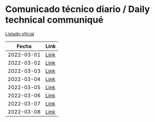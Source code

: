 # Comunicado técnico diario / Daily technical communiqué

[Listado oficial](https://www.gob.mx/salud/documentos/coronavirus-covid19-comunicados-tecnicos-diarios-marzo-2022)

| Fecha               | Link        |
| ------------------- | ----------  |
| 2022-03-01 | [Link](https://www.gob.mx/salud/prensa/comunicado-tecnico-diario-covid-19-295687) |
| 2022-03-02 | [Link](https://www.gob.mx/salud/prensa/comunicado-tecnico-diario-covid-19-295827) |
| 2022-03-03 | [Link](https://www.gob.mx/salud/prensa/comunicado-tecnico-diario-covid-19-295833) |
| 2022-03-04 | [Link](https://www.gob.mx/salud/prensa/comunicado-tecnico-diario-covid-19-295838) |
| 2022-03-05 | [Link](https://www.gob.mx/salud/prensa/comunicado-tecnico-diario-covid-19-295835) |
| 2022-03-06 | [Link](https://www.gob.mx/salud/prensa/comunicado-tecnico-diario-covid-19-295844) |
| 2022-03-07 | [Link](https://www.gob.mx/salud/prensa/comunicado-tecnico-diario-covid-19-296190) |
| 2022-03-08 | [Link](https://www.gob.mx/salud/prensa/comunicado-tecnico-diario-covid-19-296192) |
